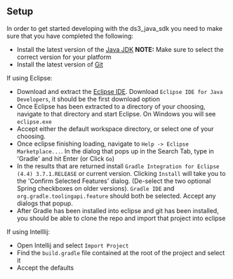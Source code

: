 ## Setup

In order to get started developing with the ds3_java_sdk you need to make sure that you have completed the following:

* Install the latest version of the [Java JDK](http://www.oracle.com/technetwork/java/javase/downloads/jdk8-downloads-2133151.html) **NOTE:** Make sure to select the correct version for your platform
* Install the latest version of [Git](http://git-scm.com/)

If using Eclipse:
* Download and extract the [Eclipse IDE](https://www.eclipse.org/downloads/).  Download `Eclipse IDE for Java Developers`, it should be the first download option
* Once Eclipse has been extracted to a directory of your choosing, navigate to that directory and start Eclipse.  On Windows you will see `eclipse.exe`
* Accept either the default workspace directory, or select one of your choosing.
* Once eclipse finishing loading, navigate to `Help -> Eclipse Marketplace...`.  In the dialog that pops up in the Search Tab, type in 'Gradle' and hit Enter (or Click `Go`)
* In the results that are returned install `Gradle Integration for Eclipse (4.4) 3.7.1.RELEASE` or current version.  Clicking `Install` will take you to the 'Confirm Selected Features' dialog.  (De-select the two optional Spring checkboxes on older versions).  `Gradle IDE` and `org.gradle.toolingapi.feature` should both be selected.  Accept any dialogs that popup.
* After Gradle has been installed into eclipse and git has been installed, you should be able to clone the repo and import that project into eclipse

If using Intelllij:
* Open Intellij and select `Import Project`
* Find the `build.gradle` file contained at the root of the project and select it
* Accept the defaults
